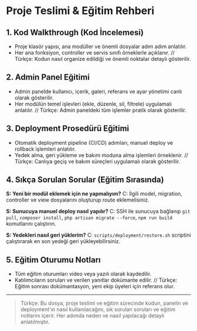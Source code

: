 # Proje Teslimi & Eğitim Rehberi

## 1. Kod Walkthrough (Kod İncelemesi)

- Proje klasör yapısı, ana modüller ve önemli dosyalar adım adım anlatılır.
- Her ana fonksiyon, controller ve servis sınıfı örneklerle açıklanır.
// Türkçe: Kodun nasıl organize edildiği ve önemli noktalar detaylı gösterilir.

## 2. Admin Panel Eğitimi

- Admin panelde kullanıcı, içerik, galeri, referans ve ayar yönetimi canlı olarak gösterilir.
- Her modülün temel işlevleri (ekle, düzenle, sil, filtrele) uygulamalı anlatılır.
// Türkçe: Admin paneldeki tüm işlemler pratik olarak gösterilir.

## 3. Deployment Prosedürü Eğitimi

- Otomatik deployment pipeline (CI/CD) adımları, manuel deploy ve rollback işlemleri anlatılır.
- Yedek alma, geri yükleme ve bakım moduna alma işlemleri örneklenir.
// Türkçe: Canlıya geçiş ve bakım süreçleri uygulamalı olarak gösterilir.

## 4. Sıkça Sorulan Sorular (Eğitim Sırasında)

**S: Yeni bir modül eklemek için ne yapmalıyım?**
C: İlgili model, migration, controller ve view dosyalarını oluşturup route eklemelisiniz.

**S: Sunucuya manuel deploy nasıl yapılır?**
C: SSH ile sunucuya bağlanıp `git pull`, `composer install`, `php artisan migrate --force`, `npm run build` komutlarını çalıştırın.

**S: Yedekleri nasıl geri yüklerim?**
C: `scripts/deployment/restore.sh` scriptini çalıştırarak en son yedeği geri yükleyebilirsiniz.

## 5. Eğitim Oturumu Notları

- Tüm eğitim oturumları video veya yazılı olarak kaydedilir.
- Katılımcıların soruları ve verilen yanıtlar dokümante edilir.
// Türkçe: Eğitim sonrası dokümantasyon, yeni ekip üyeleri için referans olur.

---

> Türkçe: Bu dosya, proje teslimi ve eğitim sürecinde kodun, panelin ve deployment'ın nasıl kullanılacağını, sık sorulan soruları ve eğitim notlarını içerir. Her adımda neden ve nasıl yapılacağı detaylı anlatılmıştır. 